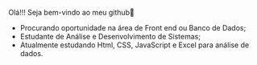 Olá!!! Seja bem-vindo ao meu github👋

-  Procurando oportunidade na área de Front end ou Banco de Dados;
-  Estudante de Análise e Desenvolvimento de Sistemas;
-  Atualmente estudando Html, CSS, JavaScript e Excel para análise de dados.
